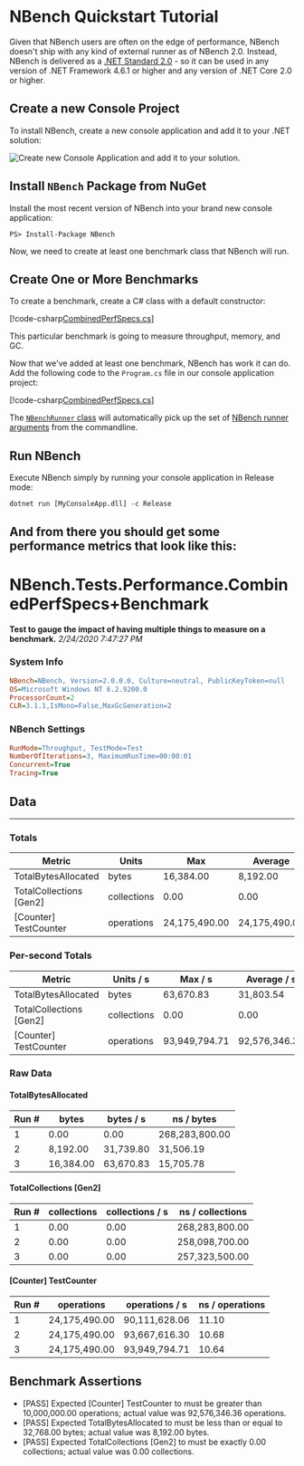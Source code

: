 # NBench Quickstart Tutorial
Given that NBench users are often on the edge of performance, NBench doesn't ship with any kind of external runner as of NBench 2.0. Instead, NBench is delivered as a [.NET Standard 2.0](https://docs.microsoft.com/en-us/dotnet/standard/net-standard) - so it can be used in any version of .NET Framework 4.6.1 or higher and any version of .NET Core 2.0 or higher.

## Create a new Console Project
To install NBench, create a new console application and add it to your .NET solution:

![Create new Console Application and add it to your solution.](/images/install/create-project.png)

## Install `NBench` Package from NuGet
Install the most recent version of NBench into your brand new console application:

```
PS> Install-Package NBench
```

Now, we need to create at least one benchmark class that NBench will run.

## Create One or More Benchmarks
To create a benchmark, create a C# class with a default constructor:

[!code-csharp[CombinedPerfSpecs.cs](../../src/NBench.Tests.Performance/CombinedPerfSpecs.cs)]

This particular benchmark is going to measure throughput, memory, and GC.

Now that we've added at least one benchmark, NBench has work it can do. Add the following code to the `Program.cs` file in our console application project:

[!code-csharp[CombinedPerfSpecs.cs](../../src/NBench.Tests.Performance/Program.cs)]

The [`NBenchRunner` class](../api/NBench.NBenchRunner.yml) will automatically pick up the set of [NBench runner arguments](running.md) from the commandline.

## Run NBench
Execute NBench simply by running your console application in Release mode:

```
dotnet run [MyConsoleApp.dll] -c Release
```

And from there you should get some performance metrics that look like this:
-------------------

# NBench.Tests.Performance.CombinedPerfSpecs+Benchmark
__Test to gauge the impact of having multiple things to measure on a benchmark.__
_2/24/2020 7:47:27 PM_
### System Info
```ini
NBench=NBench, Version=2.0.0.0, Culture=neutral, PublicKeyToken=null
OS=Microsoft Windows NT 6.2.9200.0
ProcessorCount=2
CLR=3.1.1,IsMono=False,MaxGcGeneration=2
```

### NBench Settings
```ini
RunMode=Throughput, TestMode=Test
NumberOfIterations=3, MaximumRunTime=00:00:01
Concurrent=True
Tracing=True
```

## Data
-------------------

### Totals
|          Metric |           Units |             Max |         Average |             Min |          StdDev |
|---------------- |---------------- |---------------- |---------------- |---------------- |---------------- |
|TotalBytesAllocated |           bytes |       16,384.00 |        8,192.00 |            0.00 |        8,192.00 |
|TotalCollections [Gen2] |     collections |            0.00 |            0.00 |            0.00 |            0.00 |
|[Counter] TestCounter |      operations |   24,175,490.00 |   24,175,490.00 |   24,175,490.00 |            0.00 |

### Per-second Totals
|          Metric |       Units / s |         Max / s |     Average / s |         Min / s |      StdDev / s |
|---------------- |---------------- |---------------- |---------------- |---------------- |---------------- |
|TotalBytesAllocated |           bytes |       63,670.83 |       31,803.54 |            0.00 |       31,835.46 |
|TotalCollections [Gen2] |     collections |            0.00 |            0.00 |            0.00 |            0.00 |
|[Counter] TestCounter |      operations |   93,949,794.71 |   92,576,346.36 |   90,111,628.06 |    2,139,166.52 |

### Raw Data
#### TotalBytesAllocated
|           Run # |           bytes |       bytes / s |      ns / bytes |
|---------------- |---------------- |---------------- |---------------- |
|               1 |            0.00 |            0.00 |  268,283,800.00 |
|               2 |        8,192.00 |       31,739.80 |       31,506.19 |
|               3 |       16,384.00 |       63,670.83 |       15,705.78 |

#### TotalCollections [Gen2]
|           Run # |     collections | collections / s |ns / collections |
|---------------- |---------------- |---------------- |---------------- |
|               1 |            0.00 |            0.00 |  268,283,800.00 |
|               2 |            0.00 |            0.00 |  258,098,700.00 |
|               3 |            0.00 |            0.00 |  257,323,500.00 |

#### [Counter] TestCounter
|           Run # |      operations |  operations / s | ns / operations |
|---------------- |---------------- |---------------- |---------------- |
|               1 |   24,175,490.00 |   90,111,628.06 |           11.10 |
|               2 |   24,175,490.00 |   93,667,616.30 |           10.68 |
|               3 |   24,175,490.00 |   93,949,794.71 |           10.64 |


## Benchmark Assertions

* [PASS] Expected [Counter] TestCounter to must be greater than 10,000,000.00 operations; actual value was 92,576,346.36 operations.
* [PASS] Expected TotalBytesAllocated to must be less than or equal to 32,768.00 bytes; actual value was 8,192.00 bytes.
* [PASS] Expected TotalCollections [Gen2] to must be exactly 0.00 collections; actual value was 0.00 collections.